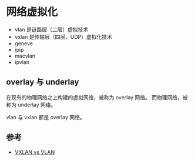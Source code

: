 # 网络虚拟化

- vlan 是链路层（二层）虚拟技术
- vxlan 是传输层（四层，UDP）虚拟化技术
- geneve
- ipip
- macvlan
- ipvlan


## overlay 与 underlay

在现有的物理网络之上构建的虚拟网络，被称为 overlay 网络。
而物理网络，被称为 underlay 网络。

vlan 与 vxlan 都是 overlay 网络。

## 参考

- [VXLAN vs VLAN](https://zhuanlan.zhihu.com/p/36165475)
